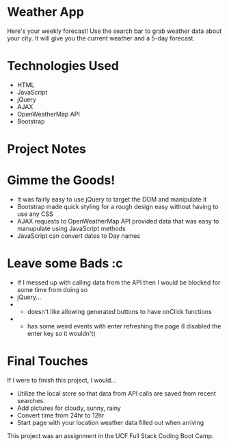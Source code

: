 # Weather App
 Here's your weekly forecast!
 Use the search bar to grab weather data about your city. It will give you the current weather and a 5-day forecast.

# Technologies Used
+ HTML
+ JavaScript
+ jQuery
+ AJAX
+ OpenWeatherMap API
+ Bootstrap

# Project Notes
# Gimme the Goods!
+ It was fairly easy to use jQuery to target the DOM and manipulate it
+ Bootstrap made quick styling for a rough design easy without having to use any CSS
+ AJAX requests to OpenWeatherMap API provided data that was easy to manupulate using JavaScript methods
+ JavaScript can convert dates to Day names

# Leave some Bads :c
 + If I messed up with calling data from the API then I would be blocked for some time from doing so
 + jQuery...
 + + doesn't like allowing generated buttons to have onClick functions
 + + has some weird events with enter refreshing the page (I disabled the enter key so it wouldn't)

# Final Touches
If I were to finish this project, I would... 
 + Utilize the local store so that data from API calls are saved from recent searches. 
 + Add pictures for cloudy, sunny, rainy
 + Convert time from 24hr to 12hr
 + Start page with your location weather data filled out when arriving


This project was an assignment in the UCF Full Stack Coding Boot Camp.